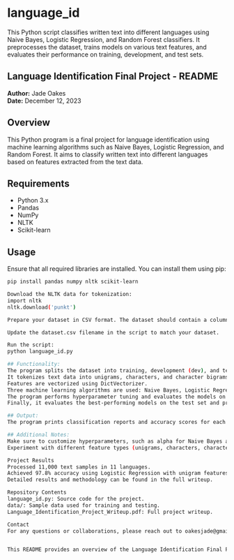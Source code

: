 # language_id
This Python script classifies written text into different languages using Naive Bayes, Logistic Regression, and Random Forest classifiers. It preprocesses the dataset, trains models on various text features, and evaluates their performance on training, development, and test sets.

## Language Identification Final Project - README
**Author:** Jade Oakes  
**Date:** December 12, 2023

## Overview
This Python program is a final project for language identification using machine learning algorithms such as Naive Bayes, Logistic Regression, and Random Forest. It aims to classify written text into different languages based on features extracted from the text data.

## Requirements
- Python 3.x
- Pandas
- NumPy
- NLTK
- Scikit-learn

## Usage
Ensure that all required libraries are installed. You can install them using pip:
```bash
pip install pandas numpy nltk scikit-learn

Download the NLTK data for tokenization:
import nltk
nltk.download('punkt')

Prepare your dataset in CSV format. The dataset should contain a column with text data and a column indicating the language of each text sample.

Update the dataset.csv filename in the script to match your dataset.

Run the script:
python language_id.py

## Functionality:
The program splits the dataset into training, development (dev), and test sets.
It tokenizes text data into unigrams, characters, and character bigrams.
Features are vectorized using DictVectorizer.
Three machine learning algorithms are used: Naive Bayes, Logistic Regression, and Random Forest.
The program performs hyperparameter tuning and evaluates the models on the dev set.
Finally, it evaluates the best-performing models on the test set and prints classification reports and accuracy scores.

## Output:
The program prints classification reports and accuracy scores for each model and feature type. Results are displayed for default hyperparameters as well as modified hyperparameters. Output for Naive Bayes, Logistic Regression, and Random Forest models are separated for easy interpretation.

## Additional Notes:
Make sure to customize hyperparameters, such as alpha for Naive Bayes and C for Logistic Regression, based on your dataset and performance requirements.
Experiment with different feature types (unigrams, characters, character bigrams) to see which yields the best results for your dataset.

Project Results
Processed 11,000 text samples in 11 languages.
Achieved 97.8% accuracy using Logistic Regression with unigram features.
Detailed results and methodology can be found in the full writeup.

Repository Contents
language_id.py: Source code for the project.
data/: Sample data used for training and testing.
Language_Identification_Project_Writeup.pdf: Full project writeup.

Contact
For any questions or collaborations, please reach out to oakesjade@gmail.com.


This README provides an overview of the Language Identification Final Project script. For further details on the code implementation and functionality, please refer to the comments within the script itself.
